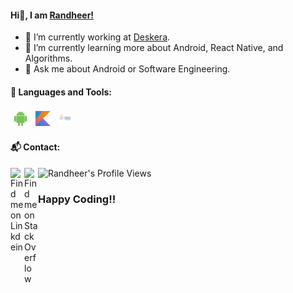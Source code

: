 #### Hi👋, I am [Randheer!](https://randheer.me) 

- 🔭 I’m currently working at [Deskera](https://www.deskera.com/).
- 🌱 I’m currently learning more about Android, React Native, and Algorithms.
- 💬 Ask me about Android or Software Engineering.


#### 🧰 Languages and Tools:
<p align="left">
<img src="https://raw.githubusercontent.com/github/explore/80688e429a7d4ef2fca1e82350fe8e3517d3494d/topics/android/android.png" alt="Android" height="24" style="vertical-align:top; margin:4px">
<img src="https://raw.githubusercontent.com/github/explore/80688e429a7d4ef2fca1e82350fe8e3517d3494d/topics/kotlin/kotlin.png" alt="Kotlin" height="24" style="vertical-align:top; margin:4px">
<img src="https://raw.githubusercontent.com/github/explore/80688e429a7d4ef2fca1e82350fe8e3517d3494d/topics/java/java.png" alt="Java" height="24" style="vertical-align:top; margin:4px">
</p>

#### 📬 Contact:
<p>
<a href="https://www.linkedin.com/in/randheer094/">
  <img align="left" alt="Find me on Linkdein" width="22px" src="https://github.com/randheercode/randheercode/blob/master/assets/li.png" />
</a>
<a href="https://stackoverflow.com/users/3524134/rks">
  <img align="left" alt="Find me on StackOverflow" width="22px" src="https://github.com/randheercode/randheercode/blob/master/assets/so.png" />
</a>
</p>


<p align="left"><img src="https://komarev.com/ghpvc/?username=randheercode&label=Views&color=blue&style=plastic" alt="Randheer's Profile Views"/></p>

### Happy Coding!!
